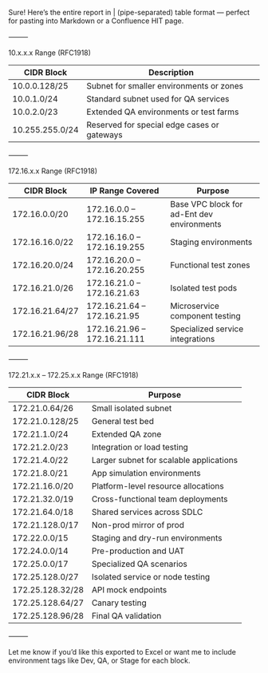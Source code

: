 Sure! Here’s the entire report in | (pipe-separated) table format — perfect for pasting into Markdown or a Confluence HIT page.

⸻

10.x.x.x Range (RFC1918)

| CIDR Block       | Description                              |
|------------------|------------------------------------------|
| 10.0.0.128/25    | Subnet for smaller environments or zones |
| 10.0.1.0/24      | Standard subnet used for QA services     |
| 10.0.2.0/23      | Extended QA environments or test farms   |
| 10.255.255.0/24  | Reserved for special edge cases or gateways |



⸻

172.16.x.x Range (RFC1918)

| CIDR Block        | IP Range Covered             | Purpose                                      |
|-------------------|------------------------------|----------------------------------------------|
| 172.16.0.0/20     | 172.16.0.0 – 172.16.15.255   | Base VPC block for ad-Ent dev environments   |
| 172.16.16.0/22    | 172.16.16.0 – 172.16.19.255  | Staging environments                         |
| 172.16.20.0/24    | 172.16.20.0 – 172.16.20.255  | Functional test zones                        |
| 172.16.21.0/26    | 172.16.21.0 – 172.16.21.63   | Isolated test pods                           |
| 172.16.21.64/27   | 172.16.21.64 – 172.16.21.95  | Microservice component testing               |
| 172.16.21.96/28   | 172.16.21.96 – 172.16.21.111 | Specialized service integrations             |



⸻

172.21.x.x – 172.25.x.x Range (RFC1918)

| CIDR Block           | Purpose                                     |
|----------------------|---------------------------------------------|
| 172.21.0.64/26       | Small isolated subnet                       |
| 172.21.0.128/25      | General test bed                            |
| 172.21.1.0/24        | Extended QA zone                            |
| 172.21.2.0/23        | Integration or load testing                 |
| 172.21.4.0/22        | Larger subnet for scalable applications     |
| 172.21.8.0/21        | App simulation environments                 |
| 172.21.16.0/20       | Platform-level resource allocations         |
| 172.21.32.0/19       | Cross-functional team deployments           |
| 172.21.64.0/18       | Shared services across SDLC                 |
| 172.21.128.0/17      | Non-prod mirror of prod                     |
| 172.22.0.0/15        | Staging and dry-run environments            |
| 172.24.0.0/14        | Pre-production and UAT                      |
| 172.25.0.0/17        | Specialized QA scenarios                    |
| 172.25.128.0/27      | Isolated service or node testing            |
| 172.25.128.32/28     | API mock endpoints                          |
| 172.25.128.64/27     | Canary testing                              |
| 172.25.128.96/28     | Final QA validation                         |



⸻

Let me know if you’d like this exported to Excel or want me to include environment tags like Dev, QA, or Stage for each block.
